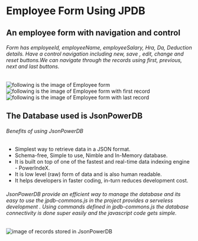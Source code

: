 # Employee Form Using JPDB 

## An employee form with navigation and control 
###### Form has employeeId, employeeName, employeeSalary, Hra, Da, Deduction details. Have a control navigation including new, save , edit, change and reset buttons.We can navigate through the records using first, previous, next and last buttons.
![following is the image of Employee form](/../master/images/1.png)
![following is the image of Employee form with first record](/../master/images/2.png)
![following is the image of Employee form with last record](/../master/images/3.png)

## The Database used is JsonPowerDB 
###### Benefits of using JsonPowerDB
* Simplest way to retrieve data in a JSON format.
* Schema-free, Simple to use, Nimble and In-Memory database.
* It is built on top of one of the fastest and real-time data indexing engine - PowerIndeX.
* It is low level (raw) form of data and is also human readable.
* It helps developers in faster coding, in-turn reduces development cost.
###### JsonPowerDB provide an efficient way to manage the database and its easy to use the jpdb-commons.js in the project provides a serveless development . Using commands defined in jpdb-commons.js the database connectivity is done super easily and the javascript code gets simple.
![image of records stored in JsonPowerDB](/../master/images/4.png)
